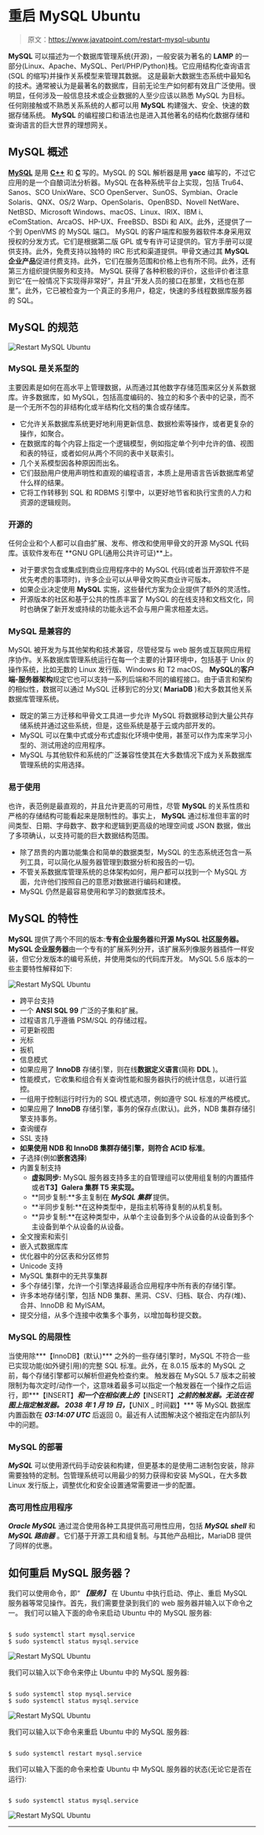 # 重启 MySQL Ubuntu

> 原文：<https://www.javatpoint.com/restart-mysql-ubuntu>

**MySQL** 可以描述为一个数据库管理系统(开源)，一般安装为著名的 **LAMP** 的一部分(Linux、Apache、MySQL、Perl/PHP/Python)栈。它应用结构化查询语言(SQL 的缩写)并操作关系模型来管理其数据。
这是最新大数据生态系统中最知名的技术。通常被认为是最著名的数据库，目前无论生产如何都有效且广泛使用。很明显，任何涉及一般信息技术或企业数据的人至少应该以熟悉 MySQL 为目标。
任何刚接触或不熟悉关系系统的人都可以用 **MySQL** 构建强大、安全、快速的数据存储系统。 **MySQL** 的编程接口和语法也是进入其他著名的结构化数据存储和查询语言的巨大世界的理想网关。

## MySQL 概述

[**MySQL**](https://www.javatpoint.com/mysql-tutorial) 是用 [**C++**](https://www.javatpoint.com/cpp-tutorial) 和 [**C**](https://www.javatpoint.com/c-programming-language-tutorial) 写的。MySQL 的 SQL 解析器是用 **yacc** 编写的，不过它应用的是一个自酿词法分析器。MySQL 在各种系统平台上实现，包括 Tru64、Sanos、SCO UnixWare、SCO OpenServer、SunOS、Symbian、Oracle Solaris、QNX、OS/2 Warp、OpenSolaris、OpenBSD、Novell NetWare、NetBSD、Microsoft Windows、macOS、Linux、IRIX、IBM i、eComStation、ArcaOS、HP-UX、FreeBSD、BSDi 和 AIX。此外，还提供了一个到 OpenVMS 的 MySQL 端口。
MySQL 的客户端库和服务器软件本身采用双授权的分发方式。它们是根据第二版 GPL 或专有许可证提供的。官方手册可以提供支持。此外，免费支持以独特的 IRC 形式和渠道提供。甲骨文通过其 **MySQL 企业产品**促进付费支持。此外，它们在服务范围和价格上也有所不同。此外，还有第三方组织提供服务和支持。
MySQL 获得了各种积极的评价，这些评价者注意到它“在一般情况下实现得非常好”，并且“开发人员的接口在那里，文档也在那里”。此外，它已被检查为一个真正的多用户，稳定，快速的多线程数据库服务器的 SQL。

## MySQL 的规范

![Restart MySQL Ubuntu](img/864526fff3952fb18993446ecdd5e6b1.png)

### MySQL 是关系型的

主要因素是如何在高水平上管理数据，从而通过其他数字存储范围来区分关系数据库。许多数据库，如 MySQL，包括高度编码的、独立的和多个表中的记录，而不是一个无所不包的非结构化或半结构化文档的集合或存储库。

*   它允许关系数据库系统更好地利用更新信息、数据检索等操作，或者更复杂的操作，如聚合。
*   在数据库的每个内容上指定一个逻辑模型，例如指定单个列中允许的值、视图和表的特征，或者如何从两个不同的表中关联索引。
*   几个关系模型因各种原因而出名。
*   它们鼓励用户使用声明性和直观的编程语言，本质上是用语言告诉数据库希望什么样的结果。
*   它将工作转移到 SQL 和 RDBMS 引擎中，以更好地节省和执行宝贵的人力和资源的逻辑规则。

### 开源的

任何企业和个人都可以自由扩展、发布、修改和使用甲骨文的开源 MySQL 代码库。该软件发布在 **GNU GPL(通用公共许可证)**上。

*   对于要求包含或集成到商业应用程序中的 MySQL 代码(或者当开源软件不是优先考虑的事项时)，许多企业可以从甲骨文购买商业许可版本。
*   如果企业决定使用 **MySQL** 实施，这些替代方案为企业提供了额外的灵活性。
*   开源版本的社区和基于公共的性质丰富了 MySQL 的在线支持和文档文化，同时也确保了新开发或持续的功能永远不会与用户需求相差太远。

### MySQL 是兼容的

MySQL 被开发为与其他架构和技术兼容，尽管经常与 web 服务或互联网应用程序协作。关系数据库管理系统运行在每一个主要的计算环境中，包括基于 Unix 的操作系统，比如无数的 Linux 发行版、Windows 和 T2 macOS。
**MySQL**的**客户端-服务器架构**规定它也可以支持一系列后端和不同的编程接口。由于语言和架构的相似性，数据可以通过 MySQL 迁移到它的分叉( **MariaDB** )和大多数其他关系数据库管理系统。

*   既定的第三方迁移和甲骨文工具进一步允许 MySQL 将数据移动到大量公共存储系统并通过这些系统，但是，这些系统是基于云或内部开发的。
*   MySQL 可以在集中式或分布式虚拟化环境中使用，甚至可以作为库来学习小型的、测试用途的应用程序。
*   MySQL 与其他软件和系统的广泛兼容性使其在大多数情况下成为关系数据库管理系统的实用选择。

### 易于使用

也许，表范例是最直观的，并且允许更高的可用性，尽管 **MySQL** 的关系性质和严格的存储结构可能看起来是限制性的。事实上， **MySQL** 通过标准但丰富的时间类型、日期、字母数字、数字和逻辑到更高级的地理空间或 JSON 数据，做出了多项确认，以支持可能的巨大数据结构范围。

*   除了昂贵的内置功能集合和简单的数据类型，MySQL 的生态系统还包含一系列工具，可以简化从服务器管理到数据分析和报告的一切。
*   不管关系数据库管理系统的总体架构如何，用户都可以找到一个 MySQL 方面，允许他们按照自己的意愿对数据进行编码和建模。
*   MySQL 仍然是最容易使用和学习的数据库技术。

## MySQL 的特性

**MySQL** 提供了两个不同的版本:**专有企业服务器**和**开源 MySQL 社区服务器。MySQL 企业服务器**由一个专有的扩展系列分开，该扩展系列像服务器插件一样安装，但它分发版本的编号系统，并使用类似的代码库开发。
MySQL 5.6 版本的一些主要特性解释如下:

![Restart MySQL Ubuntu](img/0ca38951707e0f9f7ce9fba2676fdfcf.png)

*   跨平台支持
*   一个 **ANSI SQL 99** 广泛的子集和扩展。
*   过程语言几乎遵循 PSM/SQL 的存储过程。
*   可更新视图
*   光标
*   扳机
*   信息模式
*   如果应用了 **InnoDB** 存储引擎，则在线**数据定义语言**(简称 **DDL** )。
*   性能模式，它收集和组合有关查询性能和服务器执行的统计信息，以进行监控。
*   一组用于控制运行时行为的 SQL 模式选项，例如遵守 SQL 标准的严格模式。
*   如果应用了 **InnoDB** 存储引擎，事务的保存点(默认)。此外，NDB 集群存储引擎支持事务。
*   查询缓存
*   SSL 支持
*   **如果使用 NDB 和 **InnoDB 集群存储引擎**，则符合 ACID 标准**。
*   子选择(例如**嵌套选择**)
*   内置复制支持
    *   **虚拟同步:** MySQL 服务器支持多主的自管理组可以使用组复制的内置插件或者**T3】Galera 集群 T5 来实现。**
    *   **同步复制:**多主复制在 ***MySQL 集群*** 提供。
    *   **半同步复制:**在这种类型中，是指主机等待复制的从机复制。
    *   **异步复制:**在这种类型中，从单个主设备到多个从设备的从设备到多个主设备到单个从设备的从设备。
*   全文搜索和索引
*   嵌入式数据库库
*   优化器中的分区表和分区修剪
*   Unicode 支持
*   MySQL 集群中的无共享集群
*   多个存储引擎，允许一个引擎选择最适合应用程序中所有表的存储引擎。
*   许多本地存储引擎，包括 NDB 集群、黑洞、CSV、归档、联合、内存(堆)、合并、InnoDB 和 MyISAM。
*   提交分组，从多个连接中收集多个事务，以增加每秒提交数。

### MySQL 的局限性

当使用除***【InnoDB】(默认)*** 之外的一些存储引擎时，MySQL 不符合一些已实现功能(如外键引用)的完整 SQL 标准。此外，在 8.0.15 版本的 MySQL 之前，每个存储引擎都可以解析但避免检查约束。
触发器在 MySQL 5.7 版本之前被限制为每次定时/动作一个，这意味着最多可以指定一个触发器在一个操作之后运行，即***【INSERT】***和一个在相似表上的***【INSERT】***之前的触发器。无法在视图上指定触发器。
2038 年 1 月 19 日，***【UNIX _ 时间戳】*** 等 MySQL 数据库内置函数在 ***03:14:07 UTC*** 后返回 0。最近有人试图解决这个被指定在内部队列中的问题。

### MySQL 的部署

***MySQL*** 可以使用源代码手动安装和构建，但更基本的是使用二进制包安装，除非需要独特的定制。包管理系统可以用最少的努力获得和安装 MySQL，在大多数 Linux 发行版上，调整优化和安全设置通常需要进一步的配置。

### 高可用性应用程序

***Oracle MySQL*** 通过混合使用各种工具提供高可用性应用，包括 ***MySQL shell*** 和 ***MySQL 路由器*** 。它们基于开源工具和组复制。与其他产品相比，MariaDB 提供了同样的优惠。

## 如何重启 MySQL 服务器？

我们可以使用命令，即“ ***【服务】*** 在 Ubuntu 中执行启动、停止、重启 MySQL 服务器等常见操作。首先，我们需要登录到我们的 web 服务器并输入以下命令之一。
我们可以输入下面的命令来启动 Ubuntu 中的 MySQL 服务器:

```

$ sudo systemctl start mysql.service
$ sudo systemctl status mysql.service

```

![Restart MySQL Ubuntu](img/eba28e989c83c6eb3e99dd9619a52398.png)

我们可以输入以下命令来停止 Ubuntu 中的 MySQL 服务器:

```

$ sudo systemctl stop mysql.service
$ sudo systemctl status mysql.service

```

![Restart MySQL Ubuntu](img/0bc9f73aef14ddb5baa1d12d43ee4f96.png)

我们可以输入以下命令来重启 Ubuntu 中的 MySQL 服务器:

```

$ sudo systemctl restart mysql.service

```

我们可以输入下面的命令来检查 Ubuntu 中 MySQL 服务器的状态(无论它是否在运行):

```

$ sudo systemctl status mysql.service

```

![Restart MySQL Ubuntu](img/f202ed503fcd4eb958f3f203ba8cd0f6.png)

* * *